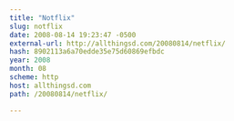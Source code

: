 ```yaml
---
title: "Notflix"
slug: notflix
date: 2008-08-14 19:23:47 -0500
external-url: http://allthingsd.com/20080814/netflix/
hash: 8902113a6a70edde35e75d60869efbdc
year: 2008
month: 08
scheme: http
host: allthingsd.com
path: /20080814/netflix/

---
```




